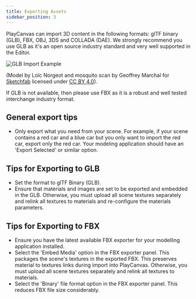 ```yaml
---
title: Exporting Assets
sidebar_position: 3
---
```


PlayCanvas can import 3D content in the following formats: glTF binary (GLB), FBX, OBJ, 3DS and COLLADA (DAE). We strongly recommend you use GLB as it's an open source industry standard and very well supported in the Editor.

![GLB Import Example](/img/user-manual/assets/models/building/glb-import.gif)

(Model by Loïc Norgeot and mosquito scan by Geoffrey Marchal for [Sketchfab][mosquito] licensed under [CC BY 4.0][cc-40]).

If GLB is not available, then please use FBX as it is a robust and well tested interchange industry format.

## General export tips

* Only export what you need from your scene. For example, if your scene contains a red car and a blue car but you only want to import the red car, export only the red car. Your modeling application should have an 'Export Selected' or similar option.

## Tips for Exporting to GLB

* Set the format to glTF Binary (GLB).
* Ensure that materials and images are set to be exported and embedded in the GLB. Otherwise, you must upload all scene textures separately and relink all textures to materials and re-configure the materials parameters.

## Tips for Exporting to FBX

* Ensure you have the latest available FBX exporter for your modelling application installed.
* Select the 'Embed Media' option in the FBX exporter panel. This packages the scene's textures in the exported FBX. This preserves material to textures links during import into PlayCanvas. Otherwise, you must upload all scene textures separately and relink all textures to materials.
* Select the 'Binary' file format option in the FBX exporter panel. This reduces FBX file size considerably.

[cc-40]: https://creativecommons.org/licenses/by/4.0/
[mosquito]: https://sketchfab.com/3d-models/
